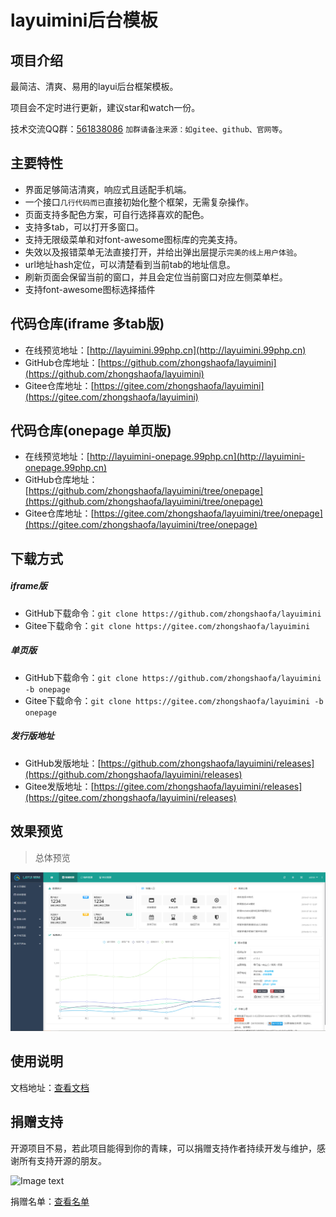 layuimini后台模板
===============
## 项目介绍
最简洁、清爽、易用的layui后台框架模板。

项目会不定时进行更新，建议star和watch一份。

技术交流QQ群：[561838086](https://jq.qq.com/?_wv=1027&k=5JRGVfe) `加群请备注来源：如gitee、github、官网等`。

## 主要特性
* 界面足够简洁清爽，响应式且适配手机端。
* 一个接口`几行代码而已`直接初始化整个框架，无需复杂操作。
* 页面支持多配色方案，可自行选择喜欢的配色。
* 支持多tab，可以打开多窗口。
* 支持无限级菜单和对font-awesome图标库的完美支持。
* 失效以及报错菜单无法直接打开，并给出弹出层提示`完美的线上用户体验`。
* url地址hash定位，可以清楚看到当前tab的地址信息。
* 刷新页面会保留当前的窗口，并且会定位当前窗口对应左侧菜单栏。
* 支持font-awesome图标选择插件

## 代码仓库(iframe 多tab版)
 * 在线预览地址：[http://layuimini.99php.cn](http://layuimini.99php.cn)
 * GitHub仓库地址：[https://github.com/zhongshaofa/layuimini](https://github.com/zhongshaofa/layuimini)
 * Gitee仓库地址：[https://gitee.com/zhongshaofa/layuimini](https://gitee.com/zhongshaofa/layuimini)
 
 ## 代码仓库(onepage 单页版)
  * 在线预览地址：[http://layuimini-onepage.99php.cn](http://layuimini-onepage.99php.cn)
  * GitHub仓库地址：[https://github.com/zhongshaofa/layuimini/tree/onepage](https://github.com/zhongshaofa/layuimini/tree/onepage)
  * Gitee仓库地址：[https://gitee.com/zhongshaofa/layuimini/tree/onepage](https://gitee.com/zhongshaofa/layuimini/tree/onepage)

## 下载方式
##### iframe版
 * GitHub下载命令：`git clone https://github.com/zhongshaofa/layuimini`
 * Gitee下载命令：`git clone https://gitee.com/zhongshaofa/layuimini`
##### 单页版
 * GitHub下载命令：`git clone https://github.com/zhongshaofa/layuimini -b onepage`
 * Gitee下载命令：`git clone https://gitee.com/zhongshaofa/layuimini -b onepage`
##### 发行版地址
* GitHub发版地址：[https://github.com/zhongshaofa/layuimini/releases](https://github.com/zhongshaofa/layuimini/releases)
* Gitee发版地址：[https://gitee.com/zhongshaofa/layuimini/releases](https://gitee.com/zhongshaofa/layuimini/releases)
 
## 效果预览
> 总体预览

![Image text](./images/home.png)

## 使用说明

文档地址：[查看文档](https://github.com/zhongshaofa/layuimini/wiki)
 
 ## 捐赠支持
 
开源项目不易，若此项目能得到你的青睐，可以捐赠支持作者持续开发与维护，感谢所有支持开源的朋友。

 ![Image text](https://chung-common.oss-cn-beijing.aliyuncs.com/donate_qrcode.png)

捐赠名单：[查看名单](https://github.com/zhongshaofa/layuimini/wiki/donate) 
